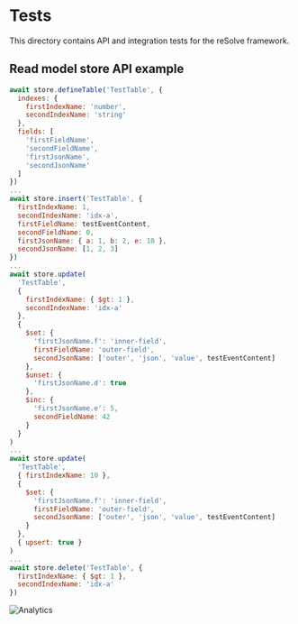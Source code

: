 # **Tests**

This directory contains API and integration tests for the reSolve framework.

## Read model store API example

[mdis]:# (./read-models-sample/projection.js#read-store-api)
```js
await store.defineTable('TestTable', {
  indexes: {
    firstIndexName: 'number',
    secondIndexName: 'string'
  },
  fields: [
    'firstFieldName',
    'secondFieldName',
    'firstJsonName',
    'secondJsonName'
  ]
})
...
await store.insert('TestTable', {
  firstIndexName: 1,
  secondIndexName: 'idx-a',
  firstFieldName: testEventContent,
  secondFieldName: 0,
  firstJsonName: { a: 1, b: 2, e: 10 },
  secondJsonName: [1, 2, 3]
})
...
await store.update(
  'TestTable',
  {
    firstIndexName: { $gt: 1 },
    secondIndexName: 'idx-a'
  },
  {
    $set: {
      'firstJsonName.f': 'inner-field',
      firstFieldName: 'outer-field',
      secondJsonName: ['outer', 'json', 'value', testEventContent]
    },
    $unset: {
      'firstJsonName.d': true
    },
    $inc: {
      'firstJsonName.e': 5,
      secondFieldName: 42
    }
  }
)
...
await store.update(
  'TestTable',
  { firstIndexName: 10 },
  {
    $set: {
      'firstJsonName.f': 'inner-field',
      firstFieldName: 'outer-field',
      secondJsonName: ['outer', 'json', 'value', testEventContent]
    }
  },
  { upsert: true }
)
...
await store.delete('TestTable', {
  firstIndexName: { $gt: 1 },
  secondIndexName: 'idx-a'
})
```

![Analytics](https://ga-beacon.appspot.com/UA-118635726-1/tests-readme?pixel)
